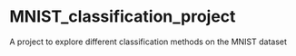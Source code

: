 # MNIST_classification_project
A project to explore different classification methods on the MNIST dataset
